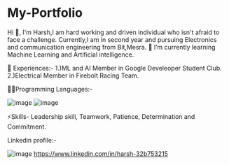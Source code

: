 # My-Portfolio
Hi 👋, I'm Harsh,I am hard working and driven individual who isn't afraid to face a challenge.
Currently,I am in second year and pursuing Electronics and communication engineering from Bit,Mesra.
🌱 I’m currently learning Machine Learning and Artificial intelligence.

📄 Experiences:-
1.)ML and AI Member in Google Develeoper Student Club. 2.)Electrical Member in Firebolt Racing Team.

👨‍💻Programming Languages:-

![image](https://user-images.githubusercontent.com/90636720/133275883-4e1127aa-4185-4414-84fe-aaf562738012.png)
![image](https://user-images.githubusercontent.com/90636720/133275636-fcb32efe-737a-45ed-b206-837162462eee.png)




⚡Skills-
Leadership skill,
Teamwork,
Patience,
Determination and Commitment.

Linkedin profile:- 

![image](https://user-images.githubusercontent.com/90636720/133233297-b4b7b2ff-a874-4a08-997f-054c48065e5a.png)
https://www.linkedin.com/in/harsh-32b753215
